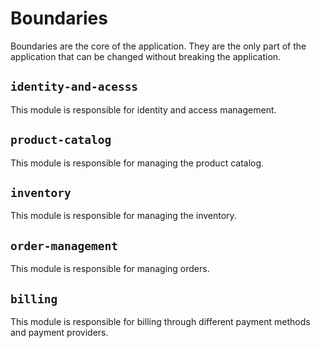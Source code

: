 # Boundaries

Boundaries are the core of the application. They are the only part of the application that can be changed without
breaking the application.

## `identity-and-acesss`

This module is responsible for identity and access management.

## `product-catalog`

This module is responsible for managing the product catalog.

## `inventory`

This module is responsible for managing the inventory.

## `order-management`

This module is responsible for managing orders.

## `billing`

This module is responsible for billing through different payment methods and payment providers.